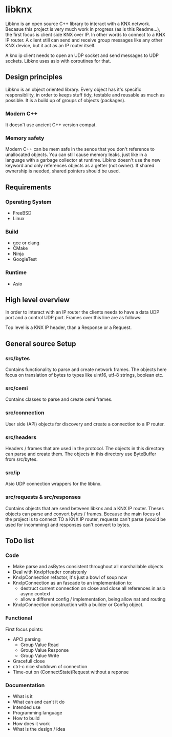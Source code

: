 
# libknx
Libknx is an open source C++ library to interact with a KNX network. Becasue this project is very much work in progress (as is this Readme...), the first focus is client side KNX over IP. In other words to connect to a KNX IP router. A client still can send and receive group messages like any other KNX device, but it act as an IP router itself.

A knx ip client needs to open an UDP socket and send messages to UDP sockets. Libknx uses asio with coroutines for that.

## Design principles

Libknx is an object oriented library. Every object has it's specific responsiblilty, in order to keeps stuff tidy, testable and reusable as much as possible. It is a build up of groups of objects (packages).

### Modern C++
It doesn't use ancient C++ version compat.

### Memory safety
Modern C++ can be mem safe in the sence that you don't reference to unallocated objects. You can still cause memory leaks, just like in a language with a garbage collector at runtime. Libknx doesn't use the new keyword and only references objects as a getter (not owner). If shared ownership is needed, shared pointers  should be used.

## Requirements
### Operating System
- FreeBSD
- Linux
### Build
- gcc or clang
- CMake
- Ninja
- GoogleTest
### Runtime
- Asio

## High level overview

In order to interact with an IP router the clients needs to have a data UDP port and a control UDP port. Frames over this line are as follows:

Top level is a KNX IP header, than a Response or a Request.

## General source Setup
### src/bytes
Contains functionality to parse and create network frames. The objects here focus on translation of bytes to types like uint16, utf-8 strings,  boolean etc.

### src/cemi
Contains classes to parse and create cemi frames.

### src/connection
User side (API) objects for discovery and create a connection to a IP router.

### src/headers
Headers / frames that are used in the protocol. The objects in this directory can parse and create them. The objects in this directory use ByteBuffer from src/bytes.

### src/ip
Asio UDP connection wrappers for the libknx.

### src/requests & src/responses
Contains objects that are send between libknx and a KNX IP router. Theses objects can parse and convert bytes / frames. Because the main focus of the project is to connect TO a KNX IP router, requests can't parse (would be used for incomming) and responses can't convert to bytes.




## ToDo list
### Code
- Make parse and asBytes consistent throughout all marshallable objects
- Deal with KnxIpHeader consistenly
- KnxIpConnection refactor, it's just a bowl of soup now
- KnxIpConnection as an fascade to an implementation to:
  - destruct current connection on close and close all references in asio async context
  - allow a different config / implementation, being allow nat and routing
- KnxIpConnection construction with a builder or Config object.
### Functional
First focus points:
- APCI parsing
  - Group Value Read
  - Group Value Response 
  - Group Value Write 
- Gracefull close
- ctrl-c nice shutdown of connection
- Time-out on (ConnectState)Request without a reponse
### Documentation
- What is it
- What can and can't it do
- Intended use
- Programming language
- How to build
- How does it work
- What is the design / idea
